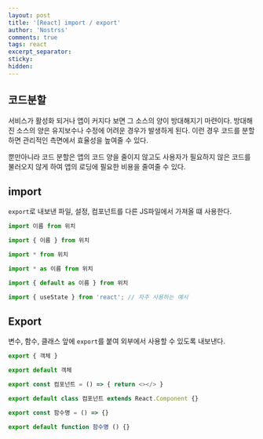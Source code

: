 ```yaml
---
layout: post
title: '[React] import / export'
author: 'Nostrss'
comments: true
tags: react
excerpt_separator:
sticky:
hidden:
---
```


## 코드분할

서비스가 활성화 되거나 앱이 커지다 보면 그 소스의 양이 방대해지기 마련이다. 방대해진 소스의 양은 유지보수나 수정에 어려운 경우가 발생하게 된다. 이런 경우 코드를 분할하면 관리적인 측면에서 효율성을 높여줄 수 있다. 

뿐만아니라 코드 분할은 앱의 코드 양을 줄이지 않고도 사용자가 필요하지 않은 코드를 불러오지 않게 하여 앱의 로딩에 필요한 비용을 줄여줄 수 있다.

## import

`export`로 내보낸 파일, 설정, 컴포넌트를 다른 JS파일에서 가져올 떄 사용한다.

``` javascript
import 이름 from 위치
```

``` javascript
import { 이름 } from 위치
```

``` javascript
import * from 위치
```

``` javascript
import * as 이름 from 위치
```

``` javascript
import { default as 이름 } from 위치
```

``` javascript
import { useState } from 'react'; // 자주 사용하는 예시
```

## Export

변수, 함수, 클래스 앞에 `export`를 붙여 외부에서 사용할 수 있도록 내보낸다.


``` javascript
export { 객체 }
```

``` javascript
export default 객체
```

``` javascript
export const 컴포넌트 = () => { return <></> }
```

``` javascript
export default class 컴포넌트 extends React.Component {}
```

``` javascript
export const 함수명 = () => {}
```

``` javascript
export default function 함수명 () {}
```

